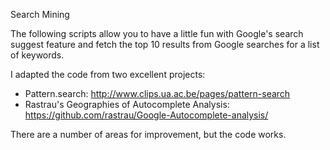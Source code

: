 Search Mining

The following scripts allow you to have a little fun with Google's search suggest feature and fetch the top 10 results from Google searches for a list of keywords.

I adapted the code from two excellent projects:
* Pattern.search: http://www.clips.ua.ac.be/pages/pattern-search
* Rastrau's Geographies of Autocomplete Analysis: https://github.com/rastrau/Google-Autocomplete-analysis/

There are a number of areas for improvement, but the code works.
